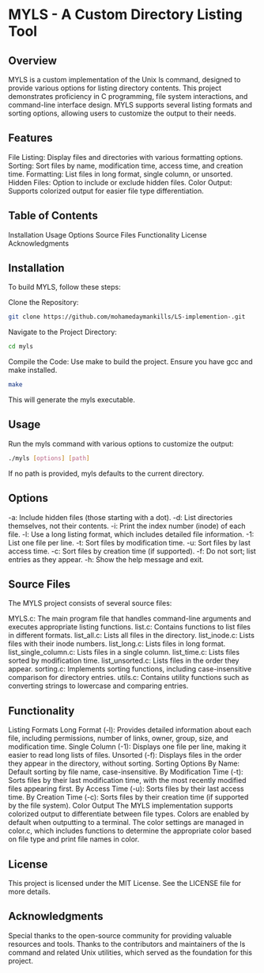 # MYLS - A Custom Directory Listing Tool

## Overview
MYLS is a custom implementation of the Unix ls command, designed to provide various options for listing directory contents. This project demonstrates proficiency in C programming, file system interactions, and command-line interface design. MYLS supports several listing formats and sorting options, allowing users to customize the output to their needs.

## Features
File Listing: Display files and directories with various formatting options.
Sorting: Sort files by name, modification time, access time, and creation time.
Formatting: List files in long format, single column, or unsorted.
Hidden Files: Option to include or exclude hidden files.
Color Output: Supports colorized output for easier file type differentiation.

## Table of Contents
Installation
Usage
Options
Source Files
Functionality
License
Acknowledgments

## Installation
To build MYLS, follow these steps:

Clone the Repository:

```bash
git clone https://github.com/mohamedaymankills/LS-implemention-.git
```
Navigate to the Project Directory:

```bash
cd myls
```
Compile the Code: Use make to build the project. Ensure you have gcc and make installed.

```bash
make
```
This will generate the myls executable.
## Usage
Run the myls command with various options to customize the output:

```bash
./myls [options] [path]
```
If no path is provided, myls defaults to the current directory.

## Options
-a: Include hidden files (those starting with a dot).
-d: List directories themselves, not their contents.
-i: Print the index number (inode) of each file.
-l: Use a long listing format, which includes detailed file information.
-1: List one file per line.
-t: Sort files by modification time.
-u: Sort files by last access time.
-c: Sort files by creation time (if supported).
-f: Do not sort; list entries as they appear.
-h: Show the help message and exit.

## Source Files
The MYLS project consists of several source files:

MYLS.c: The main program file that handles command-line arguments and executes appropriate listing functions.
list.c: Contains functions to list files in different formats.
list_all.c: Lists all files in the directory.
list_inode.c: Lists files with their inode numbers.
list_long.c: Lists files in long format.
list_single_column.c: Lists files in a single column.
list_time.c: Lists files sorted by modification time.
list_unsorted.c: Lists files in the order they appear.
sorting.c: Implements sorting functions, including case-insensitive comparison for directory entries.
utils.c: Contains utility functions such as converting strings to lowercase and comparing entries.

## Functionality

Listing Formats
Long Format (-l): Provides detailed information about each file, including permissions, number of links, owner, group, size, and modification time.
Single Column (-1): Displays one file per line, making it easier to read long lists of files.
Unsorted (-f): Displays files in the order they appear in the directory, without sorting.
Sorting Options
By Name: Default sorting by file name, case-insensitive.
By Modification Time (-t): Sorts files by their last modification time, with the most recently modified files appearing first.
By Access Time (-u): Sorts files by their last access time.
By Creation Time (-c): Sorts files by their creation time (if supported by the file system).
Color Output
The MYLS implementation supports colorized output to differentiate between file types. Colors are enabled by default when outputting to a terminal. The color settings are managed in color.c, which includes functions to determine the appropriate color based on file type and print file names in color.

## License
This project is licensed under the MIT License. See the LICENSE file for more details.

## Acknowledgments
Special thanks to the open-source community for providing valuable resources and tools.
Thanks to the contributors and maintainers of the ls command and related Unix utilities, which served as the foundation for this project.
